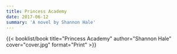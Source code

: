 ```yaml
---
title: Princess Academy
date: 2017-06-12
summary: 'A novel by Shannon Hale'
---
```


{{< booklist/book
title="Princess Academy"
author="Shannon Hale"
cover="cover.jpg"
format="Print" >}}
